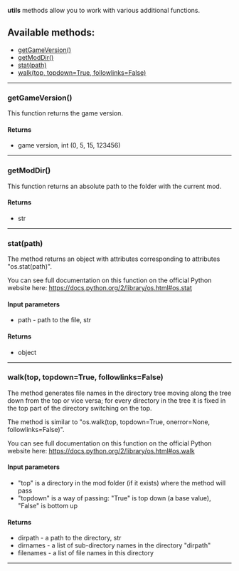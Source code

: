 **utils** methods allow you to work with various additional functions.

## Available methods:

- [getGameVersion()](#getGameVersion)
- [getModDir()](#getModDir)
- [stat(path)](#statpath)
- [walk(top, topdown=True, followlinks=False)](#walktop-topdownTrue-followlinksFalse)

---

### getGameVersion()

This function returns the game version.

#### Returns
- game version, int (0, 5, 15, 123456)

---

### getModDir()

This function returns an absolute path to the folder with the current mod.

#### Returns
- str

---

### stat(path)

The method returns an object with attributes corresponding to attributes "os.stat(path)".

You can see full documentation on this function on the official Python website here: https://docs.python.org/2/library/os.html#os.stat

#### Input parameters
- path - path to the file, str

#### Returns
- object

---

### walk(top, topdown=True, followlinks=False)

The method generates file names in the directory tree moving along the tree down from the top or vice versa; for every  directory in the tree it is fixed in the top part of the directory switching on the top.

The method is similar to "os.walk(top, topdown=True, onerror=None, followlinks=False)".

You can see full documentation on this function on the official Python website here: https://docs.python.org/2/library/os.html#os.walk

#### Input parameters
- "top" is a directory in the mod folder (if it exists) where the method will pass
- "topdown" is a way of passing: "True" is top down (a base value), "False" is bottom up

#### Returns
- dirpath - a path to the directory, str
- dirnames - a list of sub-directory names in the directory "dirpath"
- filenames - a list of file names in this directory

---

